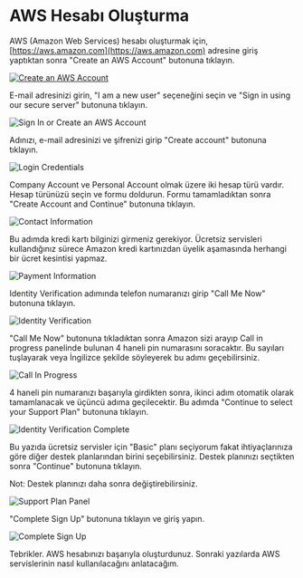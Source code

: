 # AWS Hesabı Oluşturma #

AWS (Amazon Web Services) hesabı oluşturmak için, [https://aws.amazon.com](https://aws.amazon.com) adresine giriş yaptıktan sonra "Create an AWS Account" butonuna tıklayın.

[![Create an AWS Account](https://raw.githubusercontent.com/dogukandemir/blog-posts/master/tr/aws-hesabi-olusturma/images/create-an-aws-account-button.png)](https://portal.aws.amazon.com/gp/aws/developer/registration/index.html?nc2=h_ct)



E-mail adresinizi girin, "I am a new user" seçeneğini seçin ve "Sign in using our secure server" butonuna tıklayın.

![Sign In or Create an AWS Account](https://raw.githubusercontent.com/dogukandemir/blog-posts/master/tr/aws-hesabi-olusturma/images/sign-in-or-create-an-aws-account-panel.png)



Adınızı, e-mail adresinizi ve şifrenizi girip "Create account" butonuna tıklayın.

![Login Credentials](https://raw.githubusercontent.com/dogukandemir/blog-posts/master/tr/aws-hesabi-olusturma/images/login-credentials-panel.png)



Company Account ve Personal Account olmak üzere iki hesap türü vardır. Hesap türünüzü seçin ve formu doldurun. Formu tamamladıktan sonra "Create Account and Continue" butonuna tıklayın.

![Contact Information](https://raw.githubusercontent.com/dogukandemir/blog-posts/master/tr/aws-hesabi-olusturma/images/contact-information-panel.png)



Bu adımda kredi kartı bilginizi girmeniz gerekiyor. Ücretsiz servisleri kullandığınız sürece Amazon kredi kartınızdan üyelik aşamasında herhangi bir ücret kesintisi yapmaz.

![Payment Information](https://raw.githubusercontent.com/dogukandemir/blog-posts/master/tr/aws-hesabi-olusturma/images/payment-information-panel.png)



Identity Verification adımında telefon numaranızı girip "Call Me Now" butonuna tıklayın.

![Identity Verification](https://raw.githubusercontent.com/dogukandemir/blog-posts/master/tr/aws-hesabi-olusturma/images/identity-verification-panel.png)



"Call Me Now" butonuna tıkladıktan sonra Amazon sizi arayıp Call in progress panelinde bulunan 4 haneli pin numarasını soracaktır. Bu sayıları tuşlayarak veya İngilizce şekilde söyleyerek bu adımı geçebilirsiniz.

![Call In Progress](https://raw.githubusercontent.com/dogukandemir/blog-posts/master/tr/aws-hesabi-olusturma/images/call-in-progress.png)



4 haneli pin numaranızı başarıyla girdikten sonra, ikinci adım otomatik olarak tamamlanacak ve üçüncü adıma geçilecektir. Bu adımda "Continue to select your Support Plan" butonuna tıklayın.

![Identity Verification Complete](https://raw.githubusercontent.com/dogukandemir/blog-posts/master/tr/aws-hesabi-olusturma/images/identity-verification-complete.png)



Bu yazıda ücretsiz servisler için "Basic" planı seçiyorum fakat ihtiyaçlarınıza göre diğer destek planlarından birini seçebilirsiniz. Destek planınızı seçtikten sonra "Continue" butonuna tıklayın.

Not: Destek planınızı daha sonra değiştirebilirsiniz.

![Support Plan Panel](https://raw.githubusercontent.com/dogukandemir/blog-posts/master/tr/aws-hesabi-olusturma/images/support-plan-panel.png)



"Complete Sign Up" butonuna tıklayın ve giriş yapın.

![Complete Sign Up](https://raw.githubusercontent.com/dogukandemir/blog-posts/master/tr/aws-hesabi-olusturma/images/complete-sign-up-button.png)



Tebrikler. AWS hesabınızı başarıyla oluşturdunuz. Sonraki yazılarda AWS servislerinin nasıl kullanılacağını anlatacağım.